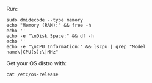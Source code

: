 
Run:
```
sudo dmidecode --type memory
echo "Memory (RAM):" && free -h  
echo ''
echo -e "\nDisk Space:" && df -h  
echo ''  
echo -e "\nCPU Information:" && lscpu | grep "Model name\|CPU(s):\|MHz"
```

Get your OS distro with:
```
cat /etc/os-release
```